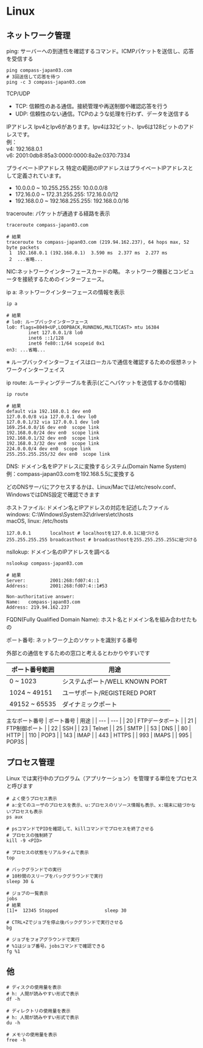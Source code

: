 # Linux

## ネットワーク管理


ping: サーバーへの到達性を確認するコマンド。ICMPパケットを送信し、応答を受信する
```
ping compass-japan03.com
# 3回送信して応答を待つ
ping -c 3 compass-japan03.com
```

TCP/UDP
- TCP: 信頼性のある通信。接続管理や再送制御や確認応答を行う
- UDP: 信頼性のない通信。TCPのような処理を行わず、データを送信する


IPアドレス
Ipv4とIpv6があります。Ipv4は32ビット、Ipv6は128ビットのアドレスです。  
例：  
v4: 192.168.0.1  
v6: 2001:0db8:85a3:0000:0000:8a2e:0370:7334

プライベートIPアドレス
特定の範囲のIPアドレスはプライベートIPアドレスとして定義されています。
* 10.0.0.0 ~ 10.255.255.255: 10.0.0.0/8
* 172.16.0.0 ~ 172.31.255.255: 172.16.0.0/12
* 192.168.0.0 ~ 192.168.255.255: 192.168.0.0/16


traceroute: パケットが通過する経路を表示
```
traceroute compass-japan03.com

# 結果
traceroute to compass-japan03.com (219.94.162.237), 64 hops max, 52 byte packets
 1  192.168.0.1 (192.168.0.1)  3.590 ms  2.377 ms  2.277 ms
 2  ...省略...

```


NIC:ネットワークインターフェースカードの略。
ネットワーク機器とコンピュータを接続するためのインターフェース。

ip a: ネットワークインターフェースの情報を表示
```
ip a

# 結果
# lo0: ループバックインターフェース
lo0: flags=8049<UP,LOOPBACK,RUNNING,MULTICAST> mtu 16384
        inet 127.0.0.1/8 lo0
        inet6 ::1/128
        inet6 fe80::1/64 scopeid 0x1
en3: ...省略...
```
※ ループバックインターフェイスはローカルで通信を確認するための仮想ネットワークインターフェイス


ip route: ルーティングテーブルを表示(どこへパケットを送信するかの情報)
```
ip route

# 結果
default via 192.168.0.1 dev en0
127.0.0.0/8 via 127.0.0.1 dev lo0
127.0.0.1/32 via 127.0.0.1 dev lo0
169.254.0.0/16 dev en0  scope link
192.168.0.0/24 dev en0  scope link
192.168.0.1/32 dev en0  scope link
192.168.0.3/32 dev en0  scope link
224.0.0.0/4 dev en0  scope link
255.255.255.255/32 dev en0  scope link
```

DNS: ドメイン名をIPアドレスに変換するシステム(Domain Name System)  
例：compass-japan03.comを192.168.5.5に変換する

どのDNSサーバにアクセスするかは、Linux/Macでは/etc/resolv.conf、WindowsではDNS設定で確認できます

ホストファイル: ドメイン名とIPアドレスの対応を記述したファイル  
windows: C:\Windows\System32\drivers\etc\hosts  
macOS, linux: /etc/hosts
```
127.0.0.1       localhost # localhostを127.0.0.1に紐づける
255.255.255.255 broadcasthost # broadcasthostを255.255.255.255に紐づける
```


nsllokup: ドメイン名のIPアドレスを調べる
```
nslookup compass-japan03.com

# 結果
Server:         2001:268:fd07:4::1
Address:        2001:268:fd07:4::1#53

Non-authoritative answer:
Name:   compass-japan03.com
Address: 219.94.162.237
```

FQDN(Fully Qualified Domain Name): ホスト名とドメイン名を組み合わせたもの

ポート番号: ネットワーク上のソケットを識別する番号

外部との通信をするための窓口と考えるとわかりやすいです

| ポート番号範囲 | 用途                      |
| --- |-------------------------|
| 0 ~ 1023 | システムポート/WELL KNOWN PORT |
| 1024 ~ 49151 | ユーザポート/REGISTERED PORT  |
| 49152 ~ 65535 | ダイナミックポート               |

主なポート番号
| ポート番号 | 用途 |
| --- | --- |
| 20 | FTPデータポート |
| 21 | FTP制御ポート |
| 22 | SSH |
| 23 | Telnet |
| 25 | SMTP |
| 53 | DNS |
| 80 | HTTP |
| 110 | POP3 |
| 143 | IMAP |
| 443 | HTTPS |
| 993 | IMAPS |
| 995 | POP3S |


## プロセス管理

Linux では実行中のプログラム（アプリケーション）を管理する単位をプロセスと呼びます

```
# よく使うプロセス表示
# a:全てのユーザのプロセスを表示、u:プロセスのリソース情報も表示、x:端末に紐づかないプロセスも表示
ps aux 

# psコマンドでPIDを確認して、killコマンドでプロセスを終了させる
# プロセスの強制終了
kill -9 <PID>
```

```
# プロセスの状態をリアルタイムで表示
top
```


```
# バックグランドでの実行
# 10秒間のスリープをバックグラウンドで実行
sleep 30 &

# ジョブの一覧表示
jobs
# 結果
[1]+  12345 Stopped                 sleep 30

# CTRL+Zでジョブを停止後バックグランドで実行させる
bg

# ジョブをフォアグラウンドで実行
# %1はジョブ番号。jobsコマンドで確認できる
fg %1 
```

## 他

```
# ディスクの使用量を表示
# h: 人間が読みやすい形式で表示
df -h

# ディレクトリの使用量を表示
# h: 人間が読みやすい形式で表示
du -h

# メモリの使用量を表示
free -h
```
